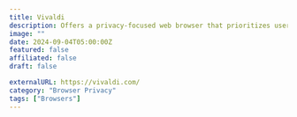 ```yaml
---
title: Vivaldi
description: Offers a privacy-focused web browser that prioritizes user privacy and control over data, with features like ad-blocking and tracker-blocking.
image: ""
date: 2024-09-04T05:00:00Z
featured: false
affiliated: false
draft: false

externalURL: https://vivaldi.com/
category: "Browser Privacy"
tags: ["Browsers"]
---
```


